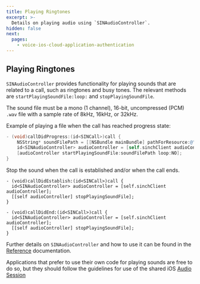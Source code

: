 ```yaml
---
title: Playing Ringtones
excerpt: >-
  Details on playing audio using `SINAudioController`.
hidden: false
next:
  pages:
    - voice-ios-cloud-application-authentication
---
```


## Playing Ringtones

`SINAudioController` provides functionality for playing sounds that are related to a call, such as ringtones and busy tones. The relevant methods are `startPlayingSoundFile:loop:` and `stopPlayingSoundFile`. 

The sound file must be a mono (1 channel), 16-bit, uncompressed (PCM) `.wav` file with a sample rate of 8kHz, 16kHz, or 32kHz.

Example of playing a file when the call has reached progress state:

```objectivec
- (void)callDidProgress:(id<SINCall>)call {
    NSString* soundFilePath = [[NSBundle mainBundle] pathForResource:@"my_progress_tone" ofType:@"wav"];
    id<SINAudioController> audioController = [self.sinchClient audioController];
    [audioController startPlayingSoundFile:soundFilePath loop:NO];
}
```

Stop the sound when the call is established and/or when the call ends.

```
- (void)callDidEstablish:(id<SINCall>)call {
  id<SINAudioController> audioController = [self.sinchClient audioController];
  [[self audioController] stopPlayingSoundFile];
}

- (void)callDidEnd:(id<SINCall>)call {
  id<SINAudioController> audioController = [self.sinchClient audioController];
  [[self audioController] stopPlayingSoundFile];
}
```

Further details on `SINAudioController` and how to use it can be found in the [Reference](reference\html\Protocols\SINAudioController.html) documentation.

Applications that prefer to use their own code for playing sounds are free to do so, but they should follow the guidelines for use of the shared iOS [Audio Session](doc:voice-ios-cloud-ios-audio-session)
